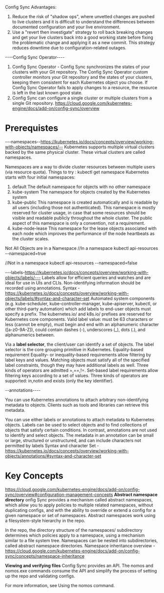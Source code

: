 Config Sync Advantages:
1. Reduce the risk of "shadow ops", where unvetted changes are pushed to live clusters and it is difficult to understand the differences between documented configuration and your live environment.
2. Use a "revert then investigate" strategy to roll back breaking changes and get your live clusters back into a good working state before fixing the problematic change and applying it as a new commit. This strategy reduces downtime due to configuration-related outages.

----Config Sync Operator----
1. Config Sync Operator - Config Sync synchronizes the states of your clusters with your Git repository. The Config Sync Operator custom controller monitors your Git repository and the states of your clusters, keeping them consistent for each Kubernetes object you choose. If Config Sync Operator fails to apply changes to a resource, the resource is left in the last known good state.
2. Config Sync can configure a single cluster or multiple clusters from a single Git repository.
https://cloud.google.com/kubernetes-engine/docs/add-on/config-sync/overview

# Prerequistes
---namespaces--https://kubernetes.io/docs/concepts/overview/working-with-objects/namespaces/--
Kubernetes supports multiple virtual clusters backed by the same physical cluster. These virtual clusters are called namespaces.

Namespaces are a way to divide cluster resources between multiple users (via resource quota).
Things to try :
kubectl get namespace
Kubernetes starts with four initial namespaces:
1. default The default namespace for objects with no other namespace
2. kube-system The namespace for objects created by the Kubernetes system
3. kube-public This namespace is created automatically and is readable by all users (including those not authenticated). This namespace is mostly reserved for cluster usage, in case that some resources should be visible and readable publicly throughout the whole cluster. The public aspect of this namespace is only a convention, not a requirement.
4. kube-node-lease This namespace for the lease objects associated with each node which improves the performance of the node heartbeats as the cluster scales.

Not All Objects are in a Namespace
//In a namespace
kubectl api-resources --namespaced=true

//Not in a namespace
kubectl api-resources --namespaced=false

---labels-https://kubernetes.io/docs/concepts/overview/working-with-objects/labels/---
Labels allow for efficient queries and watches and are ideal for use in UIs and CLIs. Non-identifying information should be recorded using annotations.
Syntax -https://kubernetes.io/docs/concepts/overview/working-with-objects/labels/#syntax-and-character-set
Automated system components (e.g. kube-scheduler, kube-controller-manager, kube-apiserver, kubectl, or other third-party automation) which add labels to end-user objects must specify a prefix.
The kubernetes.io/ and k8s.io/ prefixes are reserved for Kubernetes core components.
Valid label value:
  must be 63 characters or less (cannot be empty),
  must begin and end with an alphanumeric character ([a-z0-9A-Z]),
  could contain dashes (-), underscores (_), dots (.), and alphanumerics between.
  
Via a **label selector**, the client/user can identify a set of objects. The label selector is the core grouping primitive in Kubernetes.
Equality-based requirement 
Equality- or inequality-based requirements allow filtering by label keys and values. Matching objects must satisfy all of the specified label constraints, though they may have additional labels as well. Three kinds of operators are admitted =,==,!=.
Set-based label requirements allow filtering keys according to a set of values. Three kinds of operators are supported: in,notin and exists (only the key identifier). 

--annotations----

You can use Kubernetes annotations to attach arbitrary non-identifying metadata to objects. Clients such as tools and libraries can retrieve this metadata.

You can use either labels or annotations to attach metadata to Kubernetes objects. Labels can be used to select objects and to find collections of objects that satisfy certain conditions. In contrast, annotations are not used to identify and select objects. The metadata in an annotation can be small or large, structured or unstructured, and can include characters not permitted by labels
Syntax and character Set - https://kubernetes.io/docs/concepts/overview/working-with-objects/annotations/#syntax-and-character-set

# Key Concepts
https://cloud.google.com/kubernetes-engine/docs/add-on/config-sync/overview#configuration-management-concepts
**Abstract namespace directory**
onfig Sync provides a mechanism called abstract namespaces, which allow you to apply policies to multiple related namespaces, without duplicating configs, and with the ability to override or extend a config for a given namespace or set of namespaces. Abstract namespaces work using a filesystem-style hierarchy in the repo.

In the repo, the directory structure of the namespaces/ subdirectory determines which policies apply to a namespace, using a mechanism similar to a file system tree. Namespaces can be nested into subdirectories, called abstract namespace directories.
Namespace inheritance overview - https://cloud.google.com/kubernetes-engine/docs/add-on/config-sync/concepts/namespace-inheritance

**Viewing and verifying files**
Config Sync provides an API. The nomos and nomos.exe commands consume the API and simplify the process of setting up the repo and validating configs.

For more information, see Using the nomos command.
